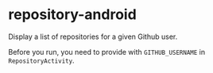 # repository-android

Display a list of repositories for a given Github user.

Before you run, you need to provide with `GITHUB_USERNAME` in `RepositoryActivity`.
